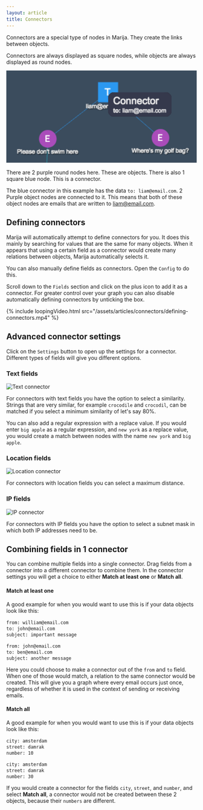 ```yaml
---
layout: article
title: Connectors
---
```


Connectors are a special type of nodes in Marija. They create the links between
objects.

Connectors are always displayed as square nodes, while objects are
always displayed as round nodes.

![Connectors explained](/assets/articles/how-to-use-marija/connectors-explained.png)

There are 2 purple round nodes here. These are objects. There is also 1 square
blue node. This is a connector.

The blue connector in this example has the data `to: liam@email.com`. 2 Purple object nodes are
connected to it. This means that both of these object nodes are emails
that are written to liam@email.com.

## Defining connectors

Marija will automatically attempt to define connectors for you. It does this
mainly by searching for values that are the same for many objects. When it
appears that using a certain field as a connector would create many relations
between objects, Marija automatically selects it.

You can also manually define fields as connectors. Open the `Config` to do this.

Scroll down to the `Fields` section and click on the plus icon to add it as
a connector. For greater control over your graph you can also disable
automatically defining connectors by unticking the box.

{% include loopingVideo.html src="/assets/articles/connectors/defining-connectors.mp4" %}

## Advanced connector settings

Click on the `Settings` button to open up the settings for a connector.
Different types of fields will give you different options.

### Text fields
![Text connector](/assets/articles/search/text-connector.png)

For connectors with text fields you have the option to select a similarity.
Strings that are very similar, for example `crocodile` and `crocodil`, can be
matched if you select a minimum similarity of let's say 80%.

You can also add a regular expression with a replace value. If you would enter
`big apple` as a regular expression, and `new york` as a replace value, you
would create a match between nodes with the name `new york` and `big apple`.

### Location fields
![Location connector](/assets/articles/search/location-connector.png)

For connectors with location fields you can select a maximum distance.

### IP fields
![IP connector](/assets/articles/search/ip-connector.png)

For connectors with IP fields you have the option to select a subnet mask in
which both IP addresses need to be.

## Combining fields in 1 connector

You can combine multiple fields into a single connector. Drag fields from a connector
into a different connector to combine them. In the connector settings
you will get a choice to either **Match at least one** or **Match all**.

#### Match at least one
A good example for when you would want to use this is if your data objects look
like this:
```
from: william@email.com
to: john@email.com
subject: important message
```

```
from: john@email.com
to: ben@email.com
subject: another message
```

Here you could choose to make a connector out of the `from` and `to` field.
When one of those would match, a relation to the same connector would be created.
This will give you a graph where every email occurs just once, regardless of
whether it is used in the context of sending or receiving emails.

#### Match all
A good example for when you would want to use this is if your data objects look
like this:
```
city: amsterdam
street: damrak
number: 10
```

```
city: amsterdam
street: damrak
number: 30
```

If you would create a connector for the fields `city`, `street`, and `number`,
and select **Match all**, a connector would not be created between these 2
objects, because their `numbers` are different.